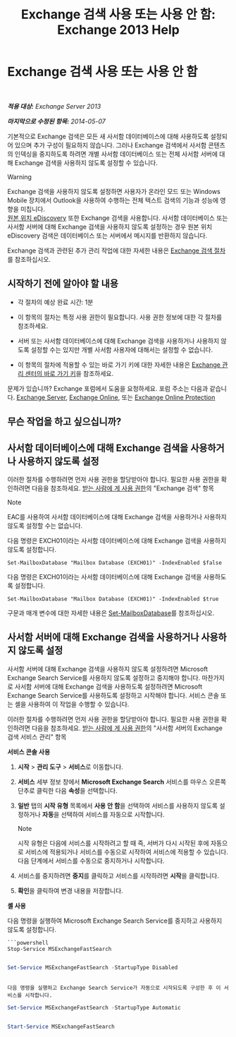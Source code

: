 ﻿---
title: 'Exchange 검색 사용 또는 사용 안 함: Exchange 2013 Help'
TOCTitle: Exchange 검색 사용 또는 사용 안 함
ms:assetid: 195b25be-53fb-4215-90a5-04340d640bcc
ms:mtpsurl: https://technet.microsoft.com/ko-kr/library/Aa996416(v=EXCHG.150)
ms:contentKeyID: 52058056
ms.date: 05/22/2018
mtps_version: v=EXCHG.150
ms.translationtype: MT
---

# Exchange 검색 사용 또는 사용 안 함

 

_**적용 대상:** Exchange Server 2013_

_**마지막으로 수정된 항목:** 2014-05-07_

기본적으로 Exchange 검색은 모든 새 사서함 데이터베이스에 대해 사용하도록 설정되어 있으며 추가 구성이 필요하지 않습니다. 그러나 Exchange 검색에서 사서함 콘텐츠의 인덱싱을 중지하도록 하려면 개별 사서함 데이터베이스 또는 전체 사서함 서버에 대해 Exchange 검색을 사용하지 않도록 설정할 수 있습니다.


> [!WARNING]
> Exchange 검색을 사용하지 않도록 설정하면 사용자가 온라인 모드 또는 Windows Mobile 장치에서 Outlook을 사용하여 수행하는 전체 텍스트 검색의 기능과 성능에 영향을 미칩니다.<BR><A href="https://docs.microsoft.com/ko-kr/exchange/security-and-compliance/in-place-ediscovery/in-place-ediscovery">원본 위치 eDiscovery</A> 또한 Exchange 검색을 사용합니다. 사서함 데이터베이스 또는 사서함 서버에 대해 Exchange 검색을 사용하지 않도록 설정하는 경우 원본 위치 eDiscovery 검색은 데이터베이스 또는 서버에서 메시지를 반환하지 않습니다.



Exchange 검색과 관련된 추가 관리 작업에 대한 자세한 내용은 [Exchange 검색 절차](exchange-search-procedures-exchange-2013-help.md)를 참조하십시오.

## 시작하기 전에 알아야 할 내용

  - 각 절차의 예상 완료 시간: 1분

  - 이 항목의 절차는 특정 사용 권한이 필요합니다. 사용 권한 정보에 대한 각 절차를 참조하세요.

  - 서버 또는 사서함 데이터베이스에 대해 Exchange 검색을 사용하거나 사용하지 않도록 설정할 수는 있지만 개별 사서함 사용자에 대해서는 설정할 수 없습니다.

  - 이 항목의 절차에 적용할 수 있는 바로 가기 키에 대한 자세한 내용은 [Exchange 관리 센터의 바로 가기 키](keyboard-shortcuts-in-the-exchange-admin-center-exchange-online-protection-help.md)을 참조하세요.

문제가 있습니까? Exchange 포럼에서 도움을 요청하세요. 포럼 주소는 다음과 같습니다. [Exchange Server](https://go.microsoft.com/fwlink/p/?linkid=60612), [Exchange Online](https://go.microsoft.com/fwlink/p/?linkid=267542), 또는 [Exchange Online Protection](https://go.microsoft.com/fwlink/p/?linkid=285351)

## 무슨 작업을 하고 싶으십니까?

## 사서함 데이터베이스에 대해 Exchange 검색을 사용하거나 사용하지 않도록 설정

이러한 절차를 수행하려면 먼저 사용 권한을 할당받아야 합니다. 필요한 사용 권한을 확인하려면 다음을 참조하세요. [받는 사람에 게 사용 권한](recipients-permissions-exchange-2013-help.md)의 "Exchange 검색" 항목


> [!NOTE]
> EAC를 사용하여 사서함 데이터베이스에 대해 Exchange 검색을 사용하거나 사용하지 않도록 설정할 수는 없습니다.



다음 명령은 EXCH01이라는 사서함 데이터베이스에 대해 Exchange 검색을 사용하지 않도록 설정합니다.

    Set-MailboxDatabase "Mailbox Database (EXCH01)" -IndexEnabled $false

다음 명령은 EXCH01이라는 사서함 데이터베이스에 대해 Exchange 검색을 사용하도록 설정합니다.

    Set-MailboxDatabase "Mailbox Database (EXCH01)" -IndexEnabled $true

구문과 매개 변수에 대한 자세한 내용은 [Set-MailboxDatabase](https://technet.microsoft.com/ko-kr/library/bb123971\(v=exchg.150\))를 참조하십시오.

## 사서함 서버에 대해 Exchange 검색을 사용하거나 사용하지 않도록 설정

사서함 서버에 대해 Exchange 검색을 사용하지 않도록 설정하려면 Microsoft Exchange Search Service를 사용하지 않도록 설정하고 중지해야 합니다. 마찬가지로 사서함 서버에 대해 Exchange 검색을 사용하도록 설정하려면 Microsoft Exchange Search Service를 사용하도록 설정하고 시작해야 합니다. 서비스 콘솔 또는 셸을 사용하여 이 작업을 수행할 수 있습니다.

이러한 절차를 수행하려면 먼저 사용 권한을 할당받아야 합니다. 필요한 사용 권한을 확인하려면 다음을 참조하세요. [받는 사람에 게 사용 권한](recipients-permissions-exchange-2013-help.md)의 "사서함 서버의 Exchange 검색 서비스 관리" 항목

**서비스 콘솔 사용**

1.  **시작** \> **관리 도구** \> **서비스**로 이동합니다.

2.  **서비스** 세부 정보 창에서 **Microsoft Exchange Search** 서비스를 마우스 오른쪽 단추로 클릭한 다음 **속성**을 선택합니다.

3.  **일반** 탭의 **시작 유형** 목록에서 **사용 안 함**을 선택하여 서비스를 사용하지 않도록 설정하거나 **자동**을 선택하여 서비스를 자동으로 시작합니다.
    

    > [!NOTE]
    > 시작 유형은 다음에 서비스를 시작하려고 할 때 즉, 서버가 다시 시작된 후에 자동으로 서비스에 적용되거나 서비스를 수동으로 시작하여 서비스에 적용할 수 있습니다. 다음 단계에서 서비스를 수동으로 중지하거나 시작합니다.



4.  서비스를 중지하려면 **중지**를 클릭하고 서비스를 시작하려면 **시작**을 클릭합니다.

5.  **확인**을 클릭하여 변경 내용을 저장합니다.

**셸 사용**

다음 명령을 실행하여 Microsoft Exchange Search Service를 중지하고 사용하지 않도록 설정합니다.

```
```powershell
Stop-Service MSExchangeFastSearch
```
```

```
```powershell
Set-Service MSExchangeFastSearch -StartupType Disabled
```
```

다음 명령을 실행하고 Exchange Search Service가 자동으로 시작되도록 구성한 후 이 서비스를 시작합니다.

```
```powershell
Set-Service MSExchangeFastSearch -StartupType Automatic
```
```
```
```powershell
Start-Service MSExchangeFastSearch
```
```
